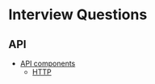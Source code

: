# Interview Questions

## API
- [API components](./API/component/README.md)
    - [HTTP](./API/component/http.md)